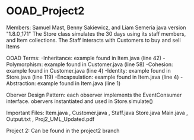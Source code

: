 # OOAD_Project2
Members: Samuel Mast, Benny Sakiewicz, and Liam Semeria
java version "1.8.0_171"
The Store class simulates the 30 days using its staff members, and Item collections.
The Staff interacts with Customers to buy and sell Items

OOAD Terms:
-Inheritance: example found in Item.java (line 42)
-Polymorphism: example found in Customer.java (line 58)
-Cohesion: example found in Customer.java (line 4)
-Identity: example found in Store.java (line 119)
-Encapsulation: example found in Item.java (line 4)
-Abstraction: example found in Item.java (line 1)

Oberver Design Pattern:
each observer implements the EventConsumer interface.
obervers instantiated and used in Store.simulate()

Important Files: Item.java , Customer.java , Staff.java  Store.java  Main.java , Output.txt , Proj2_UML_Updated.pdf

Project 2: Can be found in the project2 branch
